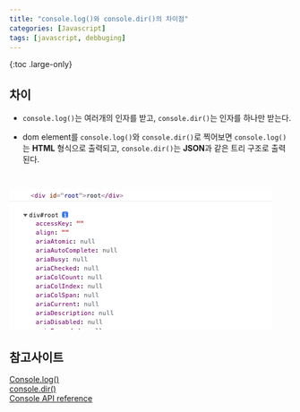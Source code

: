 ```yaml
---
title: "console.log()와 console.dir()의 차이점"
categories: [Javascript]
tags: [javascript, debbuging]
---
```


{:toc .large-only}

## 차이

- `console.log()`는 여러개의 인자를 받고, `console.dir()`는 인자를 하나만 받는다.

- dom element를 `console.log()`와 `console.dir()`로 찍어보면 `console.log()`는 **HTML** 형식으로 출력되고, `console.dir()`는 **JSON**과 같은 트리 구조로 출력된다.

<img src="/assets/img/blog/2021-11-10-console-dir.png" style="margin-top:30px;">

## 참고사이트

[Console.log()](https://developer.mozilla.org/ko/docs/Web/API/Console/log)<br/>
[console.dir()](https://developer.mozilla.org/en-US/docs/Web/API/console/dir)<br/>
[Console API reference](https://developer.chrome.com/docs/devtools/console/api/#dir)